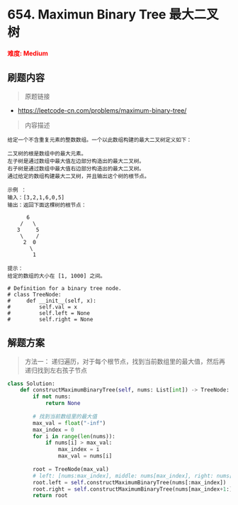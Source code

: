 # 654. Maximun Binary Tree 最大二叉树

**<font color=red>难度: Medium</font>**

## 刷题内容

> 原题链接

* https://leetcode-cn.com/problems/maximum-binary-tree/

> 内容描述

```
给定一个不含重复元素的整数数组。一个以此数组构建的最大二叉树定义如下：

二叉树的根是数组中的最大元素。
左子树是通过数组中最大值左边部分构造出的最大二叉树。
右子树是通过数组中最大值右边部分构造出的最大二叉树。
通过给定的数组构建最大二叉树，并且输出这个树的根节点。

示例 ：
输入：[3,2,1,6,0,5]
输出：返回下面这棵树的根节点：

      6
    /   \
   3     5
    \    / 
     2  0   
       \
        1
 
提示：
给定的数组的大小在 [1, 1000] 之间。

# Definition for a binary tree node.
# class TreeNode:
#     def __init__(self, x):
#         self.val = x
#         self.left = None
#         self.right = None
```

## 解题方案

> 方法一： 递归遍历，对于每个根节点，找到当前数组里的最大值，然后再递归找到左右孩子节点

```python
class Solution:
    def constructMaximumBinaryTree(self, nums: List[int]) -> TreeNode:
        if not nums:
            return None
        
        # 找到当前数组里的最大值
        max_val = float("-inf")
        max_index = 0
        for i in range(len(nums)):
            if nums[i] > max_val:
                max_index = i
                max_val = nums[i]
        
        root = TreeNode(max_val)
        # left: [nums:max_index], middle: nums[max_index], right: nums[max_index+1:]
        root.left = self.constructMaximumBinaryTree(nums[:max_index])
        root.right = self.constructMaximumBinaryTree(nums[max_index+1:])
        return root
```
